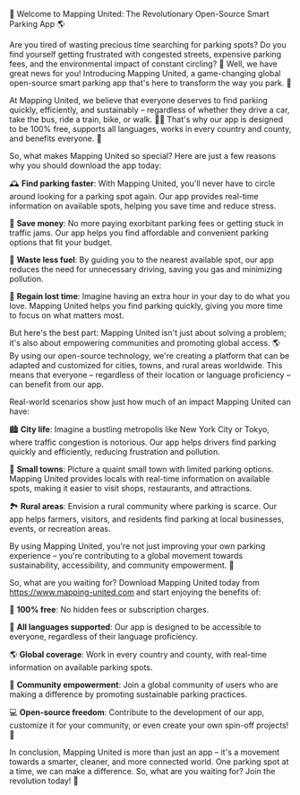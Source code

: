 🚀 Welcome to Mapping United: The Revolutionary Open-Source Smart Parking App 🌎

Are you tired of wasting precious time searching for parking spots? Do you find yourself getting frustrated with congested streets, expensive parking fees, and the environmental impact of constant circling? 🚌 Well, we have great news for you! Introducing Mapping United, a game-changing global open-source smart parking app that's here to transform the way you park. 🚀

At Mapping United, we believe that everyone deserves to find parking quickly, efficiently, and sustainably – regardless of whether they drive a car, take the bus, ride a train, bike, or walk. 🚴‍♀️ That's why our app is designed to be 100% free, supports all languages, works in every country and county, and benefits everyone. 🌈

So, what makes Mapping United so special? Here are just a few reasons why you should download the app today:

🕰️ **Find parking faster**: With Mapping United, you'll never have to circle around looking for a parking spot again. Our app provides real-time information on available spots, helping you save time and reduce stress.

💸 **Save money**: No more paying exorbitant parking fees or getting stuck in traffic jams. Our app helps you find affordable and convenient parking options that fit your budget.

🌟 **Waste less fuel**: By guiding you to the nearest available spot, our app reduces the need for unnecessary driving, saving you gas and minimizing pollution.

💪 **Regain lost time**: Imagine having an extra hour in your day to do what you love. Mapping United helps you find parking quickly, giving you more time to focus on what matters most.

But here's the best part: Mapping United isn't just about solving a problem; it's also about empowering communities and promoting global access. 🌎 By using our open-source technology, we're creating a platform that can be adapted and customized for cities, towns, and rural areas worldwide. This means that everyone – regardless of their location or language proficiency – can benefit from our app.

Real-world scenarios show just how much of an impact Mapping United can have:

🏙️ **City life**: Imagine a bustling metropolis like New York City or Tokyo, where traffic congestion is notorious. Our app helps drivers find parking quickly and efficiently, reducing frustration and pollution.

🌳 **Small towns**: Picture a quaint small town with limited parking options. Mapping United provides locals with real-time information on available spots, making it easier to visit shops, restaurants, and attractions.

🏞️ **Rural areas**: Envision a rural community where parking is scarce. Our app helps farmers, visitors, and residents find parking at local businesses, events, or recreation areas.

By using Mapping United, you're not just improving your own parking experience – you're contributing to a global movement towards sustainability, accessibility, and community empowerment. 🌈

So, what are you waiting for? Download Mapping United today from https://www.mapping-united.com and start enjoying the benefits of:

📲 **100% free**: No hidden fees or subscription charges.

💬 **All languages supported**: Our app is designed to be accessible to everyone, regardless of their language proficiency.

🌎 **Global coverage**: Work in every country and county, with real-time information on available parking spots.

👥 **Community empowerment**: Join a global community of users who are making a difference by promoting sustainable parking practices.

💻 **Open-source freedom**: Contribute to the development of our app, customize it for your community, or even create your own spin-off projects! 🎉

In conclusion, Mapping United is more than just an app – it's a movement towards a smarter, cleaner, and more connected world. One parking spot at a time, we can make a difference. So, what are you waiting for? Join the revolution today! 🚀
